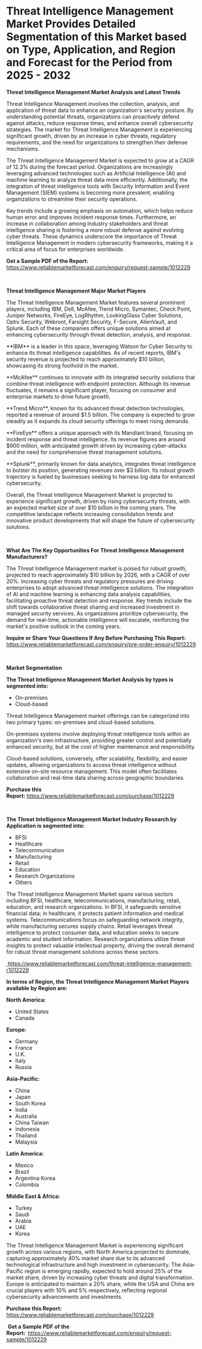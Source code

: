 <p><h1>Threat Intelligence Management Market Provides Detailed Segmentation of this Market based on Type, Application, and Region and Forecast for the Period from 2025 - 2032</h1></p><p><strong>Threat Intelligence Management Market Analysis and Latest Trends</strong></p>
<p><p>Threat Intelligence Management involves the collection, analysis, and application of threat data to enhance an organization's security posture. By understanding potential threats, organizations can proactively defend against attacks, reduce response times, and enhance overall cybersecurity strategies. The market for Threat Intelligence Management is experiencing significant growth, driven by an increase in cyber threats, regulatory requirements, and the need for organizations to strengthen their defense mechanisms.</p><p>The Threat Intelligence Management Market is expected to grow at a CAGR of 12.3% during the forecast period. Organizations are increasingly leveraging advanced technologies such as Artificial Intelligence (AI) and machine learning to analyze threat data more efficiently. Additionally, the integration of threat intelligence tools with Security Information and Event Management (SIEM) systems is becoming more prevalent, enabling organizations to streamline their security operations.</p><p>Key trends include a growing emphasis on automation, which helps reduce human error and improves incident response times. Furthermore, an increase in collaboration among industry stakeholders and threat intelligence sharing is fostering a more robust defense against evolving cyber threats. These dynamics underscore the importance of Threat Intelligence Management in modern cybersecurity frameworks, making it a critical area of focus for enterprises worldwide.</p></p>
<p><strong>Get a Sample PDF of the Report:&nbsp;</strong> <a href="https://www.reliablemarketforecast.com/enquiry/request-sample/1012229?utm_campaign=3008&utm_medium=2&utm_source=Github&utm_content=ia&utm_term=16042025&utm_id=threat-intelligence-management">https://www.reliablemarketforecast.com/enquiry/request-sample/1012229</a></p>
<p>&nbsp;</p>
<p><strong>Threat Intelligence Management Major Market Players</strong></p>
<p><p>The Threat Intelligence Management Market features several prominent players, including IBM, Dell, McAfee, Trend Micro, Symantec, Check Point, Juniper Networks, FireEye, LogRhythm, LookingGlass Cyber Solutions, Optiv Security, Webroot, Farsight Security, F-Secure, AlienVault, and Splunk. Each of these companies offers unique solutions aimed at enhancing cybersecurity through threat detection, analysis, and response.</p><p>**IBM** is a leader in this space, leveraging Watson for Cyber Security to enhance its threat intelligence capabilities. As of recent reports, IBM's security revenue is projected to reach approximately $10 billion, showcasing its strong foothold in the market. </p><p>**McAfee** continues to innovate with its integrated security solutions that combine threat intelligence with endpoint protection. Although its revenue fluctuates, it remains a significant player, focusing on consumer and enterprise markets to drive future growth.</p><p>**Trend Micro**, known for its advanced threat detection technologies, reported a revenue of around $1.5 billion. The company is expected to grow steadily as it expands its cloud security offerings to meet rising demands.</p><p>**FireEye** offers a unique approach with its Mandiant brand, focusing on incident response and threat intelligence. Its revenue figures are around $900 million, with anticipated growth driven by increasing cyber-attacks and the need for comprehensive threat management solutions.</p><p>**Splunk**, primarily known for data analytics, integrates threat intelligence to bolster its position, generating revenues over $3 billion. Its robust growth trajectory is fueled by businesses seeking to harness big data for enhanced cybersecurity.</p><p>Overall, the Threat Intelligence Management Market is projected to experience significant growth, driven by rising cybersecurity threats, with an expected market size of over $10 billion in the coming years. The competitive landscape reflects increasing consolidation trends and innovative product developments that will shape the future of cybersecurity solutions.</p></p>
<p>&nbsp;</p>
<p><strong>What Are The Key Opportunities For Threat Intelligence Management Manufacturers?</strong></p>
<p><p>The Threat Intelligence Management market is poised for robust growth, projected to reach approximately $10 billion by 2026, with a CAGR of over 20%. Increasing cyber threats and regulatory pressures are driving enterprises to adopt advanced threat intelligence solutions. The integration of AI and machine learning is enhancing data analysis capabilities, facilitating proactive threat detection and response. Key trends include the shift towards collaborative threat sharing and increased investment in managed security services. As organizations prioritize cybersecurity, the demand for real-time, actionable intelligence will escalate, reinforcing the market's positive outlook in the coming years.</p></p>
<p><strong>Inquire or Share Your Questions If Any Before Purchasing This Report:</strong> <a href="https://www.reliablemarketforecast.com/enquiry/pre-order-enquiry/1012229?utm_campaign=3008&utm_medium=2&utm_source=Github&utm_content=ia&utm_term=16042025&utm_id=threat-intelligence-management">https://www.reliablemarketforecast.com/enquiry/pre-order-enquiry/1012229</a></p>
<p>&nbsp;</p>
<p><strong>Market Segmentation</strong></p>
<p><strong>The Threat Intelligence Management Market Analysis by types is segmented into:</strong></p>
<p><ul><li>On-premises</li><li>Cloud-based</li></ul></p>
<p><p>Threat Intelligence Management market offerings can be categorized into two primary types: on-premises and cloud-based solutions. </p><p>On-premises systems involve deploying threat intelligence tools within an organization's own infrastructure, providing greater control and potentially enhanced security, but at the cost of higher maintenance and responsibility. </p><p>Cloud-based solutions, conversely, offer scalability, flexibility, and easier updates, allowing organizations to access threat intelligence without extensive on-site resource management. This model often facilitates collaboration and real-time data sharing across geographic boundaries.</p></p>
<p><strong>Purchase this Report:&nbsp;</strong><a href="https://www.reliablemarketforecast.com/purchase/1012229?utm_campaign=3008&utm_medium=2&utm_source=Github&utm_content=ia&utm_term=16042025&utm_id=threat-intelligence-management">https://www.reliablemarketforecast.com/purchase/1012229</a></p>
<p>&nbsp;</p>
<p><strong>The Threat Intelligence Management Market Industry Research by Application is segmented into:</strong></p>
<p><ul><li>BFSI</li><li>Healthcare</li><li>Telecommunication</li><li>Manufacturing</li><li>Retail</li><li>Education</li><li>Research Organizations</li><li>Others</li></ul></p>
<p><p>The Threat Intelligence Management Market spans various sectors including BFSI, healthcare, telecommunications, manufacturing, retail, education, and research organizations. In BFSI, it safeguards sensitive financial data; in healthcare, it protects patient information and medical systems. Telecommunications focus on safeguarding network integrity, while manufacturing secures supply chains. Retail leverages threat intelligence to protect consumer data, and education seeks to secure academic and student information. Research organizations utilize threat insights to protect valuable intellectual property, driving the overall demand for robust threat management solutions across these sectors.</p></p>
<p><a href="https://www.reliablemarketforecast.com/threat-intelligence-management-r1012229?utm_campaign=3008&utm_medium=2&utm_source=Github&utm_content=ia&utm_term=16042025&utm_id=threat-intelligence-management">&nbsp;https://www.reliablemarketforecast.com/threat-intelligence-management-r1012229</a></p>
<p><strong>In terms of Region, the Threat Intelligence Management Market Players available by Region are:</strong></p>
<p>
    <p> <strong> North America: </strong>
        <ul>
            <li>United States</li>
            <li>Canada</li>
        </ul>
        </p> 
    <p> <strong> Europe: </strong>
        <ul>
            <li>Germany</li>
            <li>France</li>
            <li>U.K.</li>
            <li>Italy</li>
            <li>Russia</li>
        </ul>
        </p> 
    <p> <strong> Asia-Pacific: </strong>
        <ul>
            <li>China</li>
            <li>Japan</li>
            <li>South Korea</li>
            <li>India</li>
            <li>Australia</li>
            <li>China Taiwan</li>
            <li>Indonesia</li>
            <li>Thailand</li>
            <li>Malaysia</li>
        </ul>
        </p> 
    <p> <strong> Latin America: </strong>
        <ul>
            <li>Mexico</li>
            <li>Brazil</li>
            <li>Argentina Korea</li>
            <li>Colombia</li>
        </ul>
        </p> 
    <p> <strong> Middle East & Africa: </strong>
        <ul>
            <li>Turkey</li>
            <li>Saudi</li>
            <li>Arabia</li>
            <li>UAE</li>
            <li>Korea</li>
        </ul>
    </p>
    </p>
<p><p>The Threat Intelligence Management Market is experiencing significant growth across various regions, with North America projected to dominate, capturing approximately 40% market share due to its advanced technological infrastructure and high investment in cybersecurity. The Asia-Pacific region is emerging rapidly, expected to hold around 25% of the market share, driven by increasing cyber threats and digital transformation. Europe is anticipated to maintain a 20% share, while the USA and China are crucial players with 10% and 5% respectively, reflecting regional cybersecurity advancements and investments.</p></p>
<p><strong>Purchase this Report: </strong><a href="https://www.reliablemarketforecast.com/purchase/1012229?utm_campaign=3008&utm_medium=2&utm_source=Github&utm_content=ia&utm_term=16042025&utm_id=threat-intelligence-management">https://www.reliablemarketforecast.com/purchase/1012229</a></p>
<p>&nbsp;<strong>Get a Sample PDF of the Report:&nbsp;&nbsp;</strong><a href="https://www.reliablemarketforecast.com/enquiry/request-sample/1012229?utm_campaign=3008&utm_medium=2&utm_source=Github&utm_content=ia&utm_term=16042025&utm_id=threat-intelligence-management">https://www.reliablemarketforecast.com/enquiry/request-sample/1012229</a></p>
<p><strong></strong></p>
<p><p></p><p></p><p></p></p>
